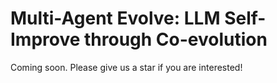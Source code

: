 # Multi-Agent Evolve: LLM Self-Improve through Co-evolution

Coming soon. Please give us a star if you are interested!
